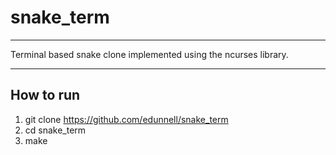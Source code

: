 # snake_term
---
Terminal based snake clone implemented using the ncurses library.

---
## How to run
1. git clone https://github.com/edunnell/snake_term
1. cd snake_term
1. make
